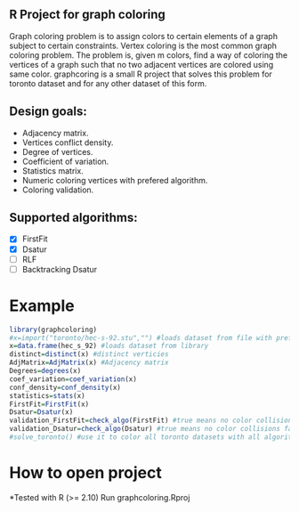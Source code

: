 ## R Project for graph coloring

Graph coloring problem is to assign colors to certain elements of a graph subject to certain constraints. Vertex coloring is the most common graph coloring problem. The problem is, given m colors, find a way of coloring the vertices of a graph such that no two adjacent vertices are colored using same color.
graphcoring is a small R project that solves this problem for toronto dataset and for any other dataset of this form.

## Design goals:

- Adjacency matrix.
- Vertices conflict density.
- Degree of vertices.
- Coefficient of variation.
- Statistics matrix.
- Numeric coloring vertices with prefered algorithm.
- Coloring validation.

## Supported algorithms:
- [x] FirstFit
- [x] Dsatur 
- [ ] RLF
- [ ] Backtracking Dsatur

# Example

```R
library(graphcoloring)
#x=import("toronto/hec-s-92.stu","") #loads dataset from file with prefered seperation
x=data.frame(hec_s_92) #loads dataset from library
distinct=distinct(x) #distinct verticies
AdjMatrix=AdjMatrix(x) #Adjacency matrix
Degrees=degrees(x)
coef_variation=coef_variation(x)
conf_density=conf_density(x)
statistics=stats(x)
FirstFit=FirstFit(x)
Dsatur=Dsatur(x)
validation_FirstFit=check_algo(FirstFit) #true means no color collisions false means color collisions
validation_Dsatur=check_algo(Dsatur) #true means no color collisions false means color collisions
#solve_toronto() #use it to color all toronto datasets with all algorithms
```
# How to open project
*Tested with R (>= 2.10)
Run graphcoloring.Rproj
